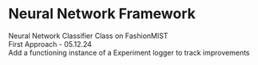 # Neural Network Framework
 Neural Network Classifier Class on FashionMIST  <br />
 First Approach - 05.12.24 <br />
 Add a functioning instance of a Experiment logger to track improvements

